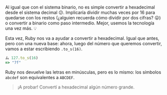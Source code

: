 Al igual que con el sistema binario, no es simple convertir a hexadecimal desde el sistema decimal :confused:. Implicaría dividir muchas veces por 16 para quedarse con los restos (¿alguien recuerda cómo dividir por dos cifras? :stuck_out_tongue:) o convertir a binario como paso intermedio. Mejor, usemos la tecnología una vez más. :bulb:

Esta vez, Ruby nos va a ayudar a convertir a hexadecimal. Igual que antes, pero con una nueva base: ahora, luego del número que queremos convertir, vamos a estar escribiendo `.to_s(16)`.

```ruby
ム 127.to_s(16)
=> "7f"
``` 

Ruby nos devuelve las letras en minúsculas, pero es lo mismo: los símbolos `abcdef` son equivalentes a `ABCDEF`.

> ¡A probar! Convertí a hexadecimal algún número grande.